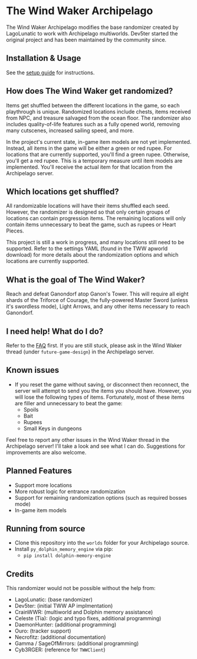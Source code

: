 # The Wind Waker Archipelago

The Wind Waker Archipelago modifies the base randomizer created by LagoLunatic to work with Archipelago multiworlds.
Dev5ter started the original project and has been maintained by the community since.

## Installation & Usage
See the [setup guide](https://github.com/tanjo3/tww_apworld/blob/master/docs/setup_en.md) for instructions.

## How does The Wind Waker get randomized?
Items get shuffled between the different locations in the game, so each playthrough is unique. Randomized locations
include chests, items received from NPC, and treasure salvaged from the ocean floor. The randomizer also includes
quality-of-life features such as a fully opened world, removing many cutscenes, increased sailing speed, and more.

In the project's current state, in-game item models are not yet implemented. Instead, all items in the game will be
either a green or red rupee. For locations that are currently supported, you'll find a green rupee. Otherwise, you'll
get a red rupee. This is a temporary measure until item models are implemented. You'll receive the actual item for that
location from the Archipelago server.

## Which locations get shuffled?
All randomizable locations will have their items shuffled each seed. However, the randomizer is designed so that only
certain groups of locations can contain progression items. The remaining locations will only contain items unnecessary
to beat the game, such as rupees or Heart Pieces.

This project is still a work in progress, and many locations still need to be supported. Refer to the settings YAML
(found in the TWW apworld download) for more details about the randomization options and which locations are currently
supported.

## What is the goal of The Wind Waker?
Reach and defeat Ganondorf atop Ganon's Tower. This will require all eight shards of the Triforce of Courage, the
fully-powered Master Sword (unless it's swordless mode), Light Arrows, and any other items necessary to reach Ganondorf.

## I need help! What do I do?
Refer to the [FAQ](https://lagolunatic.github.io/wwrando/faq/) first. If you are still stuck, please ask in the Wind
Waker thread (under `future-game-design`) in the Archipelago server.

## Known issues
* If you reset the game without saving, or disconnect then reconnect, the server will attempt to send you the items you
should have. However, you will lose the following types of items. Fortunately, most of these items are filler and
unnecessary to beat the game:
  * Spoils
  * Bait
  * Rupees
  * Small Keys in dungeons

Feel free to report any other issues in the Wind Waker thread in the Archipelago server! I'll take a look and see what I
can do. Suggestions for improvements are also welcome.

## Planned Features
* Support more locations
* More robust logic for entrance randomization
* Support for remaining randomization options (such as required bosses mode)
* In-game item models

## Running from source
* Clone this repository into the `worlds` folder for your Archipelago source.
* Install `py_dolphin_memory_engine` via pip:
    - ``pip install dolphin-memory-engine``

## Credits
This randomizer would not be possible without the help from:
* LagoLunatic: (base randomizer)
* Dev5ter: (initial TWW AP implmentation)
* CrainWWR: (multiworld and Dolphin memory assistance)
* Celeste (Tia): (logic and typo fixes, additional programming)
* DaemonHunter: (additional programming)
* Ouro: (tracker support)
* Necrofitz: (additional documentation)
* Gamma / SageOfMirrors: (additional programming)
* Cyb3RGER: (reference for `TWWClient`)

